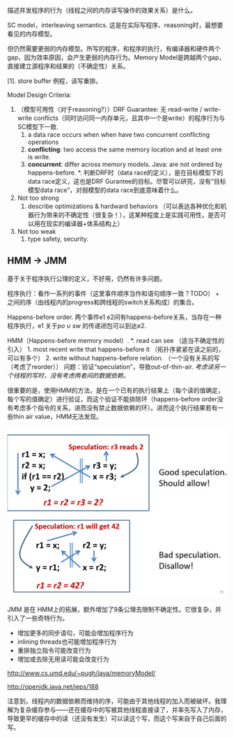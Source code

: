 描述并发程序的行为（线程之间的内存读写操作的效果关系）是什么。

SC model，interleaving semantics. 这是在实际写程序、reasoning时，最想要看见的内存模型。

但仍然需要更弱的内存模型。所写的程序，和程序的执行，有编译器和硬件两个gap，因为效率原因，会产生更弱的内存行为。Memory Model是跨越两个gap，直接建立源程序和结果的（不确定性）关系。


[1]. store buffer 例程，读写重排。

Model Design Criteria: 

1. （模型可用性（对于reasoning?））DRF Guarantee: 无 read-write / write-write conflicts（同时访问同一内存单元，且其中一个是write）的程序行为与SC模型下一致.
   1. a data race occurs when when have two concurrent conflicting operations
   2. **conflicting**: two access the same memory location and at least one is write.
   3. **concurrent**: differ across memory models. Java: are not ordered by happens-before.
   *. 判断DRF时（data race的定义），是在目标模型下的data race定义，这也是DRF Gurantee的目标。尽管可以研究，没有“目标模型data race”，对弱模型的data race到底意味着什么。
2. Not too strong
   1. describe optimizations & hardward behaviors （可以表达各种优化和机器行为带来的不确定性（很复杂！），这某种程度上是实践可用性，是否可以用在现实的编译器+体系结构上）
3. Not too weak
   1. type safety, security.

## HMM -> JMM

基于关于程序执行公理的定义，不好用，仍然有许多问题。

程序执行：看作一系列的事件（这里事件顺序当作和语句顺序一致？TODO） + 之间的序（由线程内的progress和跨线程的switch关系构成）的集合。

Happens-before order. 两个事件e1 e2间有happens-before关系，当存在一种程序执行，e1 关于$po\cup sw$ 的传递闭包可以到达e2.

HMM（Happens-before memory model）.
*. read can see （适当不确定性的引入）
    1. most recent write that happens-before it （拓扑序紧紧在读之前的，可以有多个）
    2. write without happens-before relation. （一个没有关系的写（考虑了reorder））
问题：验证“speculation”，导致out-of-thin-air. *考虑读另一个线程的写时，没有考虑两者间的数据依赖。*

很重要的是，使用HMM的方法，是在一个已有的执行结果上（每个读的值确定，每个写的值确定）进行验证，而这个验证不能排除环（happens-before order没有考虑多个指令的关系，进而没有禁止数据依赖的环）。进而这个执行结果若有一些thin air value，HMM无法发现。

![](./pics/0x99-01.png)

JMM 是在 HMM上的拓展，额外增加了9条公理去限制不确定性。它很复杂，并引入了一些奇特行为。
* 增加更多的同步语句，可能会增加程序行为
* inlining threads也可能增加程序行为
* 重排独立指令可能改变行为
* 增加或去除无用读可能会改变行为

http://www.cs.umd.edu/~pugh/java/memoryModel/

http://openjdk.java.net/jeps/188

注意到，线程内的数据依赖而维持的序，可能由于其他线程的加入而被破坏。我理解为复杂缓存参与——还在缓存中的写被其他线程直接读了，并率先写入了内存，导致更早的缓存中的读（还没有发生）可以读这个写，而这个写来自于自己后面的写。